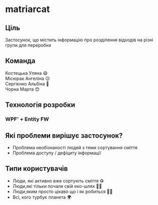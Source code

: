# matriarcat
## Ціль
Застосунок, що містить інформацію про розділення відходів на різні групи для переробки
## Команда 
Костецька Уляна :smile:
<br/>Місюрак Ангеліна :wink:
<br/>Сергієнко Альбіна :slightly_smiling_face:
<br/>Чорна Марта :blush:
## Технологія розробки
### WPF' + Entity FW
## Які проблеми вирішує застосунок?
* Проблема необізнаності людей з теми сортування сміття 
* Проблема доступу / дефіциту інформації
## Типи користувачів
* Люди, які активно вже сортують сміття :recycle:
* Люди,які тільки почали свій еко-шлях :raising_hand_man:
* Люди,яким просто цікаво що і як робиться :woman_shrugging:
* Всі, кого турбує планета :earth_africa:	
